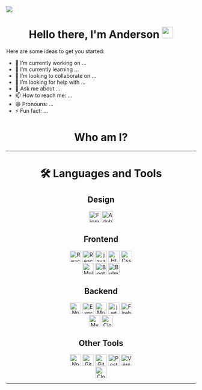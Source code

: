 

<img src="https://user-images.githubusercontent.com/94204560/220208543-a7a8c3aa-4a70-48a4-b2a1-01b3449cb0a6.gif">



<div align="center">
<h1> Hello there, I'm Anderson <img src="https://user-images.githubusercontent.com/42378118/110234147-e3259600-7f4e-11eb-95be-0c4047144dea.gif" width="30"> </h1>
</div>

Here are some ideas to get you started:


- 🔭 I’m currently working on ...
- 🌱 I’m currently learning ...
- 👯 I’m looking to collaborate on ...
- 🤔 I’m looking for help with ...
- 💬 Ask me about ...
- 📫 How to reach me: ...
- 😄 Pronouns: ...
- ⚡ Fun fact: ...


<div align="center">
<h1> Who am I? </h1>
</div>

---

<div align="center">
  <h1> 🛠️ Languages and Tools </h1>
</div>


<div align="center">  

  <h2>Design</h2>
    <img src="https://img.shields.io/badge/figma-%23F24E1E.svg?style=for-the-badge&logo=figma&logoColor=white" alt="Figma" height="30" /> 
    <img src="https://img.shields.io/badge/Adobe%20XD-470137?style=for-the-badge&logo=Adobe%20XD&logoColor=#FF61F6" alt="AdobeXd" height="30" /> </div>



<div align="center">  
   <h2>Frontend</h2>
     <img src="https://img.shields.io/badge/React-20232A?style=for-the-badge&logo=react&logoColor=61DAFB" alt="React" height="30" /> 
     <img src="https://img.shields.io/badge/React_Router-CA4245?style=for-the-badge&logo=react-router&logoColor=white" alt="ReactRouter" height="30" />
     <img src="https://img.shields.io/badge/javascript-%23323330.svg?style=for-the-badge&logo=javascript&logoColor=%23F7DF1E" alt="javascript" height="30" />
     <img src="https://img.shields.io/badge/html5-%23E34F26.svg?style=for-the-badge&logo=html5&logoColor=white" alt="Html" height="30" />
     <img src="https://img.shields.io/badge/css3-%231572B6.svg?style=for-the-badge&logo=css3&logoColor=white" alt="Css" height="30" />
  </br>
  <img src="https://img.shields.io/badge/MUI-%230081CB.svg?style=for-the-badge&logo=mui&logoColor=white" alt="Mui5" height="30" />
   <img src="https://img.shields.io/badge/bootstrap-%23563D7C.svg?style=for-the-badge&logo=bootstrap&logoColor=white" alt="Bootstrap" height="30" />
   <img src="https://img.shields.io/badge/bulma-00D0B1?style=for-the-badge&logo=bulma&logoColor=white" alt="Bulma" height="30" />
 </div>
 


<div align="center">  
   <h2>Backend</h2>
     <img src="https://img.shields.io/badge/Node.js-43853D?style=for-the-badge&logo=node.js&logoColor=white" alt="Nodejs" height="30" /> 
     <img src="https://img.shields.io/badge/Express.js-000000?style=for-the-badge&logo=express&logoColor=white" alt="ExpressJs" height="30" />  
     <img src="https://img.shields.io/badge/MongoDB-4EA94B?style=for-the-badge&logo=mongodb&logoColor=white" alt="Mongodb" height="30" />
     <img src="https://img.shields.io/badge/JWT-000000?style=for-the-badge&logo=JSON%20web%20tokens&logoColor=white" alt="jwt" height="30" /> 
     <img src="https://img.shields.io/badge/firebase-%23039BE5.svg?style=for-the-badge&logo=firebase" alt="Firebase" height="30" /> 
  </br>
     <img src="https://camo.githubusercontent.com/b46e59b09c063a31380646688a68018381767a7a206547c93f896df4643671e9/68747470733a2f2f696d672e736869656c64732e696f2f62616467652f6d7973716c2d2532333030303030662e7376673f7374796c653d666f722d7468652d6261646765266c6f676f3d6d7973716c266c6f676f436f6c6f723d7768697465" alt="Mysql" height="30" /> 
   <img src="https://img.shields.io/badge/Cloudinary-blue?style=for-the-badge" alt="Cloudinary" height="30" /> 
    
 </div>


<div align="center">  
   <h2>Other Tools</h2>
     <img src="https://img.shields.io/badge/NPM-%23CB3837.svg?style=for-the-badge&logo=npm&logoColor=white" alt="Npm" height="30" /> 
     <img src="https://img.shields.io/badge/git-%23F05033.svg?style=for-the-badge&logo=git&logoColor=white" alt="Git" height="30" />  
     <img src="https://img.shields.io/badge/github-%23121011.svg?style=for-the-badge&logo=github&logoColor=white" alt="Github" height="30" />
     <img src="https://img.shields.io/badge/Postman-FF6C37?style=for-the-badge&logo=postman&logoColor=white" alt="Postman" height="30" /> 
     <img src="https://img.shields.io/badge/vercel-%23000000.svg?style=for-the-badge&logo=vercel&logoColor=white" alt="Vercel" height="30" /> 
  </br>
   <img src="https://img.shields.io/badge/Cloudinary-blue?style=for-the-badge" alt="Cloudinary" height="30" /> 
    
 </div>

---









</br>


